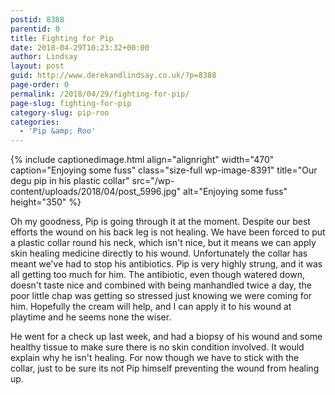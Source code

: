 ```yaml
---
postid: 8388
parentid: 0
title: Fighting for Pip
date: 2018-04-29T10:23:32+00:00
author: Lindsay
layout: post
guid: http://www.derekandlindsay.co.uk/?p=8388
page-order: 0
permalink: /2018/04/29/fighting-for-pip/
page-slug: fighting-for-pip
category-slug: pip-roo
categories:
  - 'Pip &amp; Roo'
---
```

{% include captionedimage.html align="alignright" width="470" caption="Enjoying some fuss" class="size-full wp-image-8391" title="Our degu pip in his plastic collar" src="/wp-content/uploads/2018/04/post_5996.jpg" alt="Enjoying some fuss" height="350" %} 

Oh my goodness, Pip is going through it at the moment. Despite our best efforts the wound on his back leg is not healing. We have been forced to put a plastic collar round his neck, which isn't nice, but it means we can apply skin healing medicine directly to his wound. Unfortunately the collar has meant we've had to stop his antibiotics. Pip is very highly strung, and it was all getting too much for him. The antibiotic, even though watered down, doesn't taste nice and combined with being manhandled twice a day, the poor little chap was getting so stressed just knowing we were coming for him. Hopefully the cream will help, and I can apply it to his wound at playtime and he seems none the wiser.

He went for a check up last week, and had a biopsy of his wound and some healthy tissue to make sure there is no skin condition involved. It would explain why he isn't healing. For now though we have to stick with the collar, just to be sure its not Pip himself preventing the wound from healing up.